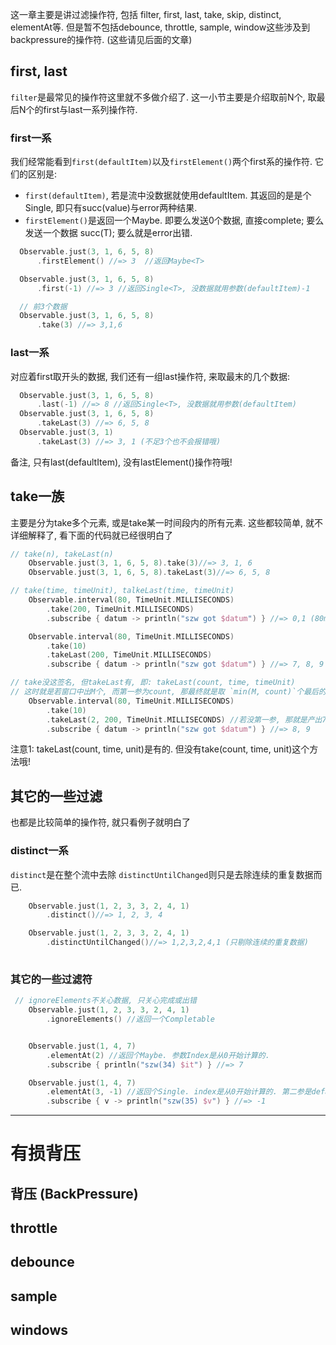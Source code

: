 这一章主要是讲过滤操作符, 包括 filter, first, last, take, skip, distinct, elementAt等. 
但是暂不包括debounce, throttle, sample, window这些涉及到backpressure的操作符. (这些请见后面的文章)

## first, last
`filter`是最常见的操作符这里就不多做介绍了. 这一小节主要是介绍取前N个, 取最后N个的first与last一系列操作符. 

### first一系
我们经常能看到`first(defaultItem)`以及`firstElement()`两个first系的操作符. 它们的区别是:
* `first(defaultItem)`, 若是流中没数据就使用defaultItem. 其返回的是是个Single<T>, 即只有succ(value)与error两种结果. 
* `firstElement()`是返回一个Maybe. 即要么发送0个数据, 直接complete; 要么发送一个数据 succ(T); 要么就是error出错. 

```kotlin
  Observable.just(3, 1, 6, 5, 8)
      .firstElement() //=> 3  //返回Maybe<T> 

  Observable.just(3, 1, 6, 5, 8)
      .first(-1) //=> 3 //返回Single<T>, 没数据就用参数(defaultItem)-1 

  // 前3个数据
  Observable.just(3, 1, 6, 5, 8)
      .take(3) //=> 3,1,6       
```

### last一系
对应着first取开头的数据, 我们还有一组last操作符, 来取最末的几个数据:

```kotlin
  Observable.just(3, 1, 6, 5, 8)
      .last(-1) //=> 8 //返回Single<T>, 没数据就用参数(defaultItem)
  Observable.just(3, 1, 6, 5, 8)
      .takeLast(3) //=> 6, 5, 8     
  Observable.just(3, 1)
      .takeLast(3) //=> 3, 1 (不足3个也不会报错哦)                           
```

备注, 只有last(defaultItem), 没有lastElement()操作符哦!

## take一族

主要是分为take多个元素, 或是take某一时间段内的所有元素. 这些都较简单, 就不详细解释了, 看下面的代码就已经很明白了

```kotlin
// take(n), takeLast(n)
    Observable.just(3, 1, 6, 5, 8).take(3)//=> 3, 1, 6
    Observable.just(3, 1, 6, 5, 8).takeLast(3)//=> 6, 5, 8

// take(time, timeUnit), talkeLast(time, timeUnit)
    Observable.interval(80, TimeUnit.MILLISECONDS)
        .take(200, TimeUnit.MILLISECONDS)
        .subscribe { datum -> println("szw got $datum") } //=> 0,1 (80ms, 160ms)

    Observable.interval(80, TimeUnit.MILLISECONDS)
        .take(10)
        .takeLast(200, TimeUnit.MILLISECONDS)
        .subscribe { datum -> println("szw got $datum") } //=> 7, 8, 9 (640ms, 720ms, 800ms)              

// take没这签名, 但takeLast有, 即: takeLast(count, time, timeUnit)
// 这时就是若窗口中出M个, 而第一参为count, 那最终就是取 `min(M, count)`个最后的元素
    Observable.interval(80, TimeUnit.MILLISECONDS)
        .take(10)
        .takeLast(2, 200, TimeUnit.MILLISECONDS) //若没第一参, 那就是产出7,8,9一共三个元素
        .subscribe { datum -> println("szw got $datum") } //=> 8, 9


```

注意1: takeLast(count, time, unit)是有的. 但没有take(count, time, unit)这个方法哦!


## 其它的一些过滤
也都是比较简单的操作符, 就只看例子就明白了

### distinct一系
`distinct`是在整个流中去除
`distinctUntilChanged`则只是去除连续的重复数据而已.

```kotlin
    Observable.just(1, 2, 3, 3, 2, 4, 1)
        .distinct()//=> 1, 2, 3, 4

    Observable.just(1, 2, 3, 3, 2, 4, 1)
        .distinctUntilChanged()//=> 1,2,3,2,4,1 (只剔除连续的重复数据)          
                
```

### 其它的一些过滤符

```kotlin
 // ignoreElements不关心数据, 只关心完成或出错
    Observable.just(1, 2, 3, 3, 2, 4, 1)
        .ignoreElements() //返回一个Completable


    Observable.just(1, 4, 7)
        .elementAt(2) //返回个Maybe. 参数Index是从0开始计算的.
        .subscribe { println("szw(34) $it") } //=> 7

    Observable.just(1, 4, 7)
        .elementAt(3, -1) //返回个Single. index是从0开始计算的. 第二参是defaultItem
        .subscribe { v -> println("szw(35) $v") } //=> -1                
```


--------

# 有损背压

## 背压 (BackPressure)

## throttle


## debounce


## sample


## windows
